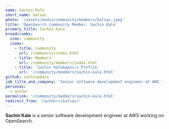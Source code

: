 ```yaml
---
name: Sachin Kale
short_name: kalsac
photo: '/assets/media/community/members/kalsac.jpeg'
title: 'OpenSearch Community Member: Sachin Kale'
primary_title: Sachin Kale
breadcrumbs:
  icon: community
  items:
    - title: Community
      url: /community/index.html
    - title: Members
      url: /community/members/index.html
    - title: 'Sachin Kale&apos;s Profile'
      url: '/community/members/sachin-kale.html'
github: sachinpkale
job_title_and_company: 'Senior software development engineer at AWS'
personas:
  - author
permalink: '/community/members/sachin-kale.html'
redirect_from: '/authors/kalsac/'
---
```


**Sachin Kale** is a senior software development engineer at AWS working on OpenSearch.